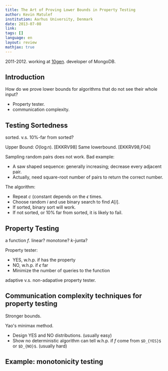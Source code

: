 ```yaml
---
title: The Art of Proving Lower Bounds in Property Testing
author: Kevin Matulef
institution: Aarhus University, Denmark
date: 2013-07-08
link: 
tags: []
language: en
layout: review
mathjax: true
---
```


2011-2012. 
working at [10gen](http://www.10gen.com/). 
developer of MongoDB.

## Introduction

How do we prove lower bounds for algorithms that do not see their whole input?

   * Property tester.
   * communication complexity.

## Testing Sortedness

sorted. v.s. 10%-far from sorted?

Upper Bound: $O(\log n)$. [EKKRV98]
Same lowerbound. [EKKRV98,F04]

Sampling random pairs does not work.
Bad example:

   * A saw shaped sequence:
   generally increasing;
   decrease every adjacent pair.
   * Actually, need square-root number of pairs to return the correct number.

The algorithm:

   * Repeat $c$ (constant depends on the $\epsilon$ times. 
   * Choose random $i$ and use binary search to find $A[i]$. 
   * If sorted, binary sort will work.
   * If not sorted, or 10% far from sorted, it is likely to fail.

## Property Testing

a function $f$. 
linear? 
monotone? 
$k$-junta?

Property tester:

   * YES, w.h.p. if has the property
   * NO, w.h.p. if $\epsilon$ far
   * Minimize the number of queries to the function

adaptive v.s. non-adapative property tester.

## Communication complexity techniques for property testing

Stronger bounds.

Yao's minimax method.

   * Design YES and NO distributions. (usually easy)
   * Show no deterministic algorithm can tell w.h.p. 
   if $f$ come from `$D_{YES}$` or `$D_{NO}$`. (usually hard)
   
## Example: monotonicity testing


